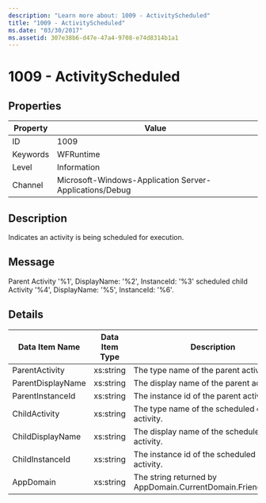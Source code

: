 ```yaml
---
description: "Learn more about: 1009 - ActivityScheduled"
title: "1009 - ActivityScheduled"
ms.date: "03/30/2017"
ms.assetid: 307e38b6-d47e-47a4-9708-e74d8314b1a1
---
```

# 1009 - ActivityScheduled

## Properties

| Property | Value |
| - | - |
|ID|1009|  
|Keywords|WFRuntime|  
|Level|Information|  
|Channel|Microsoft-Windows-Application Server-Applications/Debug|  
  
## Description  

 Indicates an activity is being scheduled for execution.  
  
## Message  

 Parent Activity '%1', DisplayName: '%2', InstanceId: '%3' scheduled child Activity '%4', DisplayName: '%5', InstanceId: '%6'.  
  
## Details  
  
|Data Item Name|Data Item Type|Description|  
|--------------------|--------------------|-----------------|  
|ParentActivity|xs:string|The type name of the parent activity.|  
|ParentDisplayName|xs:string|The display name of the parent activity.|  
|ParentInstanceId|xs:string|The instance id of the parent activity.|  
|ChildActivity|xs:string|The type name of the scheduled child activity.|  
|ChildDisplayName|xs:string|The display name of the scheduled child activity.|  
|ChildInstanceId|xs:string|The instance id of the scheduled child activity.|  
|AppDomain|xs:string|The string returned by AppDomain.CurrentDomain.FriendlyName.|

